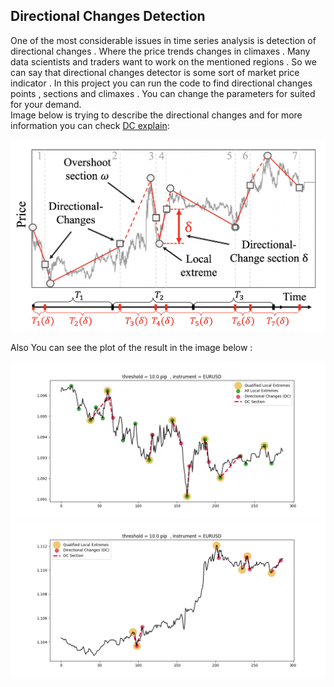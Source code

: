 ## Directional Changes Detection 
One of the most considerable issues in time series analysis is detection of directional changes . Where the price trends changes 
in climaxes . Many data scientists and traders want to work on the mentioned regions . So we can say that directional changes detector is some sort of market price indicator . 
In this project you can run the code to find directional changes points , sections and climaxes . You can change the parameters for suited for your demand.  
Image below is trying to describe the directional changes and for more information you can check <a href="https://www.mlfinlab.com/en/latest/feature_engineering/directional_change.html#:~:text=Directional%20Change%20(DC)%20is%20a,and%20Overshoot%20(OS)%20Event.">DC explain</a>:

<img src="DC.PNG">

Also You can see the plot of the result in the image below :

<img src="result1.png">

<img src="resutlt2.png">
